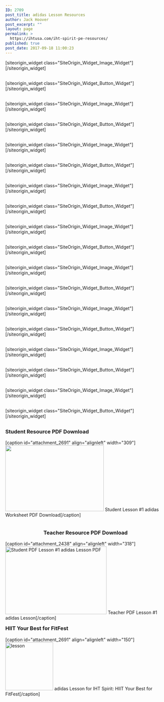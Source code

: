 ```yaml
---
ID: 2709
post_title: adidas Lesson Resources
author: Jack Hoover
post_excerpt: ""
layout: page
permalink: >
  https://ihtusa.com/iht-spirit-pe-resources/
published: true
post_date: 2017-09-18 11:00:23
---
```

<div id="pl-2709"  class="panel-layout" ><div id="pg-2709-0"  class="panel-grid panel-no-style"  data-style="{&quot;background_display&quot;:&quot;tile&quot;,&quot;cell_alignment&quot;:&quot;flex-start&quot;}" ><div id="pgc-2709-0-0"  class="panel-grid-cell"  data-weight="1" ><div id="panel-2709-0-0-0" class="so-panel widget widget_sow-image panel-first-child" data-index="0" data-style="{&quot;background_display&quot;:&quot;tile&quot;,&quot;featured_widgets&quot;:&quot;&quot;,&quot;bigger_title&quot;:&quot;&quot;}" >[siteorigin_widget class="SiteOrigin_Widget_Image_Widget"]<input type="hidden" value="{&quot;instance&quot;:{&quot;image&quot;:5838,&quot;image_fallback&quot;:&quot;&quot;,&quot;size&quot;:&quot;large&quot;,&quot;align&quot;:&quot;center&quot;,&quot;title&quot;:&quot;&quot;,&quot;title_position&quot;:&quot;hidden&quot;,&quot;alt&quot;:&quot;&quot;,&quot;url&quot;:&quot;https:\/\/drive.google.com\/file\/d\/0B8e5BMmP2zcDZWo3TmRQbk9ObmM\/view&quot;,&quot;new_window&quot;:true,&quot;bound&quot;:true,&quot;_sow_form_id&quot;:&quot;599ddd6717c1c&quot;,&quot;_sow_form_timestamp&quot;:&quot;1503518618034&quot;,&quot;full_width&quot;:false},&quot;args&quot;:{&quot;before_widget&quot;:&quot;&lt;div id=\&quot;panel-2709-0-0-0\&quot; class=\&quot;so-panel widget widget_sow-image panel-first-child\&quot; data-index=\&quot;0\&quot; data-style=\&quot;{&amp;quot;background_display&amp;quot;:&amp;quot;tile&amp;quot;,&amp;quot;featured_widgets&amp;quot;:&amp;quot;&amp;quot;,&amp;quot;bigger_title&amp;quot;:&amp;quot;&amp;quot;}\&quot; &gt;&quot;,&quot;after_widget&quot;:&quot;&lt;\/div&gt;&quot;,&quot;before_title&quot;:&quot;&lt;h3 class=\&quot;widget-title\&quot;&gt;&lt;span class=\&quot;widget-title__inline\&quot;&gt;&quot;,&quot;after_title&quot;:&quot;&lt;\/span&gt;&lt;\/h3&gt;&quot;,&quot;widget_id&quot;:&quot;widget-0-0-0&quot;}}" />[/siteorigin_widget]</div><div id="panel-2709-0-0-1" class="so-panel widget widget_sow-button" data-index="1" data-style="{&quot;background_display&quot;:&quot;tile&quot;,&quot;featured_widgets&quot;:&quot;&quot;,&quot;bigger_title&quot;:&quot;&quot;}" >[siteorigin_widget class="SiteOrigin_Widget_Button_Widget"]<input type="hidden" value="{&quot;instance&quot;:{&quot;text&quot;:&quot;Click To Download IHT&#039;s Free EBook&quot;,&quot;url&quot;:&quot;https:\/\/drive.google.com\/file\/d\/0B8e5BMmP2zcDZWo3TmRQbk9ObmM\/view&quot;,&quot;new_window&quot;:true,&quot;button_icon&quot;:{&quot;icon_selected&quot;:&quot;fontawesome-cloud-download&quot;,&quot;icon_color&quot;:false,&quot;icon&quot;:0,&quot;so_field_container_state&quot;:&quot;open&quot;},&quot;design&quot;:{&quot;width&quot;:false,&quot;width_unit&quot;:&quot;px&quot;,&quot;align&quot;:&quot;center&quot;,&quot;theme&quot;:&quot;atom&quot;,&quot;button_color&quot;:&quot;#dd9933&quot;,&quot;text_color&quot;:false,&quot;hover&quot;:true,&quot;font&quot;:&quot;default&quot;,&quot;font_size&quot;:&quot;1&quot;,&quot;rounding&quot;:&quot;0.25&quot;,&quot;padding&quot;:&quot;1&quot;,&quot;so_field_container_state&quot;:&quot;open&quot;},&quot;attributes&quot;:{&quot;id&quot;:&quot;&quot;,&quot;classes&quot;:&quot;&quot;,&quot;title&quot;:&quot;&quot;,&quot;onclick&quot;:&quot;&quot;,&quot;rel&quot;:&quot;&quot;,&quot;so_field_container_state&quot;:&quot;closed&quot;},&quot;_sow_form_id&quot;:&quot;599ddd8c3f7b7&quot;,&quot;_sow_form_timestamp&quot;:&quot;1503518546747&quot;},&quot;args&quot;:{&quot;before_widget&quot;:&quot;&lt;div id=\&quot;panel-2709-0-0-1\&quot; class=\&quot;so-panel widget widget_sow-button\&quot; data-index=\&quot;1\&quot; data-style=\&quot;{&amp;quot;background_display&amp;quot;:&amp;quot;tile&amp;quot;,&amp;quot;featured_widgets&amp;quot;:&amp;quot;&amp;quot;,&amp;quot;bigger_title&amp;quot;:&amp;quot;&amp;quot;}\&quot; &gt;&quot;,&quot;after_widget&quot;:&quot;&lt;\/div&gt;&quot;,&quot;before_title&quot;:&quot;&lt;h3 class=\&quot;widget-title\&quot;&gt;&lt;span class=\&quot;widget-title__inline\&quot;&gt;&quot;,&quot;after_title&quot;:&quot;&lt;\/span&gt;&lt;\/h3&gt;&quot;,&quot;widget_id&quot;:&quot;widget-0-0-1&quot;}}" />[/siteorigin_widget]</div><div id="panel-2709-0-0-2" class="so-panel widget widget_sow-image" data-index="2" data-style="{&quot;background_image_attachment&quot;:false,&quot;background_display&quot;:&quot;tile&quot;,&quot;featured_widgets&quot;:&quot;&quot;,&quot;bigger_title&quot;:&quot;&quot;}" >[siteorigin_widget class="SiteOrigin_Widget_Image_Widget"]<input type="hidden" value="{&quot;instance&quot;:{&quot;image&quot;:14993,&quot;image_fallback&quot;:&quot;&quot;,&quot;size&quot;:&quot;medium&quot;,&quot;align&quot;:&quot;left&quot;,&quot;title_align&quot;:&quot;default&quot;,&quot;title&quot;:&quot;adidas Lesson for IHT Spirit: Fitness Frenzy&quot;,&quot;title_position&quot;:&quot;hidden&quot;,&quot;alt&quot;:&quot;&quot;,&quot;url&quot;:&quot;https:\/\/drive.google.com\/file\/d\/1UkgpLx8yASGFsRaCaGBaewq4IwD7bK1D\/view?usp=sharing&quot;,&quot;bound&quot;:true,&quot;_sow_form_id&quot;:&quot;5a32a55e20a28&quot;,&quot;_sow_form_timestamp&quot;:&quot;1525462779955&quot;,&quot;new_window&quot;:false,&quot;full_width&quot;:false},&quot;args&quot;:{&quot;before_widget&quot;:&quot;&lt;div id=\&quot;panel-2709-0-0-2\&quot; class=\&quot;so-panel widget widget_sow-image\&quot; data-index=\&quot;2\&quot; data-style=\&quot;{&amp;quot;background_image_attachment&amp;quot;:false,&amp;quot;background_display&amp;quot;:&amp;quot;tile&amp;quot;,&amp;quot;featured_widgets&amp;quot;:&amp;quot;&amp;quot;,&amp;quot;bigger_title&amp;quot;:&amp;quot;&amp;quot;}\&quot; &gt;&quot;,&quot;after_widget&quot;:&quot;&lt;\/div&gt;&quot;,&quot;before_title&quot;:&quot;&lt;h3 class=\&quot;widget-title\&quot;&gt;&lt;span class=\&quot;widget-title__inline\&quot;&gt;&quot;,&quot;after_title&quot;:&quot;&lt;\/span&gt;&lt;\/h3&gt;&quot;,&quot;widget_id&quot;:&quot;widget-0-0-2&quot;}}" />[/siteorigin_widget]</div><div id="panel-2709-0-0-3" class="so-panel widget widget_sow-button" data-index="3" data-style="{&quot;background_image_attachment&quot;:false,&quot;background_display&quot;:&quot;tile&quot;,&quot;featured_widgets&quot;:&quot;&quot;,&quot;bigger_title&quot;:&quot;&quot;}" >[siteorigin_widget class="SiteOrigin_Widget_Button_Widget"]<input type="hidden" value="{&quot;instance&quot;:{&quot;text&quot;:&quot;Click to download the adidas Lesson for IHT Spirit: Fitness Frenzy&quot;,&quot;url&quot;:&quot;https:\/\/drive.google.com\/file\/d\/1UkgpLx8yASGFsRaCaGBaewq4IwD7bK1D\/view?usp=sharing&quot;,&quot;new_window&quot;:true,&quot;button_icon&quot;:{&quot;icon_selected&quot;:&quot;fontawesome-cloud-download&quot;,&quot;icon_color&quot;:false,&quot;icon&quot;:0,&quot;icon_placement&quot;:&quot;left&quot;,&quot;so_field_container_state&quot;:&quot;open&quot;},&quot;design&quot;:{&quot;width&quot;:&quot;200px&quot;,&quot;width_unit&quot;:&quot;px&quot;,&quot;align&quot;:&quot;left&quot;,&quot;theme&quot;:&quot;atom&quot;,&quot;button_color&quot;:&quot;#dd9933&quot;,&quot;text_color&quot;:false,&quot;hover&quot;:true,&quot;font&quot;:&quot;default&quot;,&quot;font_size&quot;:&quot;1&quot;,&quot;rounding&quot;:&quot;0.25&quot;,&quot;padding&quot;:&quot;1&quot;,&quot;so_field_container_state&quot;:&quot;open&quot;},&quot;attributes&quot;:{&quot;id&quot;:&quot;&quot;,&quot;classes&quot;:&quot;&quot;,&quot;title&quot;:&quot;&quot;,&quot;onclick&quot;:&quot;&quot;,&quot;rel&quot;:&quot;&quot;,&quot;so_field_container_state&quot;:&quot;closed&quot;},&quot;_sow_form_id&quot;:&quot;18190056745ac4e583c4a89975381024&quot;,&quot;_sow_form_timestamp&quot;:&quot;1525462799196&quot;},&quot;args&quot;:{&quot;before_widget&quot;:&quot;&lt;div id=\&quot;panel-2709-0-0-3\&quot; class=\&quot;so-panel widget widget_sow-button\&quot; data-index=\&quot;3\&quot; data-style=\&quot;{&amp;quot;background_image_attachment&amp;quot;:false,&amp;quot;background_display&amp;quot;:&amp;quot;tile&amp;quot;,&amp;quot;featured_widgets&amp;quot;:&amp;quot;&amp;quot;,&amp;quot;bigger_title&amp;quot;:&amp;quot;&amp;quot;}\&quot; &gt;&quot;,&quot;after_widget&quot;:&quot;&lt;\/div&gt;&quot;,&quot;before_title&quot;:&quot;&lt;h3 class=\&quot;widget-title\&quot;&gt;&lt;span class=\&quot;widget-title__inline\&quot;&gt;&quot;,&quot;after_title&quot;:&quot;&lt;\/span&gt;&lt;\/h3&gt;&quot;,&quot;widget_id&quot;:&quot;widget-0-0-3&quot;}}" />[/siteorigin_widget]</div><div id="panel-2709-0-0-4" class="so-panel widget widget_sow-image" data-index="4" data-style="{&quot;background_image_attachment&quot;:false,&quot;background_display&quot;:&quot;tile&quot;,&quot;featured_widgets&quot;:&quot;&quot;,&quot;bigger_title&quot;:&quot;&quot;}" >[siteorigin_widget class="SiteOrigin_Widget_Image_Widget"]<input type="hidden" value="{&quot;instance&quot;:{&quot;image&quot;:8327,&quot;image_fallback&quot;:&quot;&quot;,&quot;size&quot;:&quot;medium&quot;,&quot;align&quot;:&quot;left&quot;,&quot;title_align&quot;:&quot;default&quot;,&quot;title&quot;:&quot;adidas Lesson for IHT Spirit: Fitness Friday HIIT&quot;,&quot;title_position&quot;:&quot;hidden&quot;,&quot;alt&quot;:&quot;&quot;,&quot;url&quot;:&quot;&quot;,&quot;bound&quot;:true,&quot;_sow_form_id&quot;:&quot;14613940215aeb20ef1e20c827767120&quot;,&quot;_sow_form_timestamp&quot;:&quot;1525463242340&quot;,&quot;new_window&quot;:false,&quot;full_width&quot;:false},&quot;args&quot;:{&quot;before_widget&quot;:&quot;&lt;div id=\&quot;panel-2709-0-0-4\&quot; class=\&quot;so-panel widget widget_sow-image\&quot; data-index=\&quot;4\&quot; data-style=\&quot;{&amp;quot;background_image_attachment&amp;quot;:false,&amp;quot;background_display&amp;quot;:&amp;quot;tile&amp;quot;,&amp;quot;featured_widgets&amp;quot;:&amp;quot;&amp;quot;,&amp;quot;bigger_title&amp;quot;:&amp;quot;&amp;quot;}\&quot; &gt;&quot;,&quot;after_widget&quot;:&quot;&lt;\/div&gt;&quot;,&quot;before_title&quot;:&quot;&lt;h3 class=\&quot;widget-title\&quot;&gt;&lt;span class=\&quot;widget-title__inline\&quot;&gt;&quot;,&quot;after_title&quot;:&quot;&lt;\/span&gt;&lt;\/h3&gt;&quot;,&quot;widget_id&quot;:&quot;widget-0-0-4&quot;}}" />[/siteorigin_widget]</div><div id="panel-2709-0-0-5" class="so-panel widget widget_sow-button" data-index="5" data-style="{&quot;background_image_attachment&quot;:false,&quot;background_display&quot;:&quot;tile&quot;,&quot;featured_widgets&quot;:&quot;&quot;,&quot;bigger_title&quot;:&quot;&quot;}" >[siteorigin_widget class="SiteOrigin_Widget_Button_Widget"]<input type="hidden" value="{&quot;instance&quot;:{&quot;text&quot;:&quot;Click to download the adidas Lesson for IHT Spirit: Fitness Friday HIIT&quot;,&quot;url&quot;:&quot;https:\/\/drive.google.com\/file\/d\/1wxYhrS49YgM5zGdLiplOflmKPGS1b5Jo\/view?usp=sharing&quot;,&quot;new_window&quot;:true,&quot;button_icon&quot;:{&quot;icon_selected&quot;:&quot;fontawesome-cloud-download&quot;,&quot;icon_color&quot;:false,&quot;icon&quot;:0,&quot;icon_placement&quot;:&quot;left&quot;,&quot;so_field_container_state&quot;:&quot;open&quot;},&quot;design&quot;:{&quot;width&quot;:&quot;200px&quot;,&quot;width_unit&quot;:&quot;px&quot;,&quot;align&quot;:&quot;left&quot;,&quot;theme&quot;:&quot;atom&quot;,&quot;button_color&quot;:&quot;#dd9933&quot;,&quot;text_color&quot;:false,&quot;hover&quot;:true,&quot;font&quot;:&quot;default&quot;,&quot;font_size&quot;:&quot;1&quot;,&quot;rounding&quot;:&quot;0.25&quot;,&quot;padding&quot;:&quot;1&quot;,&quot;so_field_container_state&quot;:&quot;open&quot;},&quot;attributes&quot;:{&quot;id&quot;:&quot;&quot;,&quot;classes&quot;:&quot;&quot;,&quot;title&quot;:&quot;&quot;,&quot;onclick&quot;:&quot;&quot;,&quot;rel&quot;:&quot;&quot;,&quot;so_field_container_state&quot;:&quot;closed&quot;},&quot;_sow_form_id&quot;:&quot;21163757395aeb20f5e4d84622837340&quot;,&quot;_sow_form_timestamp&quot;:&quot;1525463293494&quot;},&quot;args&quot;:{&quot;before_widget&quot;:&quot;&lt;div id=\&quot;panel-2709-0-0-5\&quot; class=\&quot;so-panel widget widget_sow-button\&quot; data-index=\&quot;5\&quot; data-style=\&quot;{&amp;quot;background_image_attachment&amp;quot;:false,&amp;quot;background_display&amp;quot;:&amp;quot;tile&amp;quot;,&amp;quot;featured_widgets&amp;quot;:&amp;quot;&amp;quot;,&amp;quot;bigger_title&amp;quot;:&amp;quot;&amp;quot;}\&quot; &gt;&quot;,&quot;after_widget&quot;:&quot;&lt;\/div&gt;&quot;,&quot;before_title&quot;:&quot;&lt;h3 class=\&quot;widget-title\&quot;&gt;&lt;span class=\&quot;widget-title__inline\&quot;&gt;&quot;,&quot;after_title&quot;:&quot;&lt;\/span&gt;&lt;\/h3&gt;&quot;,&quot;widget_id&quot;:&quot;widget-0-0-5&quot;}}" />[/siteorigin_widget]</div><div id="panel-2709-0-0-6" class="so-panel widget widget_sow-image" data-index="6" data-style="{&quot;background_image_attachment&quot;:false,&quot;background_display&quot;:&quot;tile&quot;,&quot;featured_widgets&quot;:&quot;&quot;,&quot;bigger_title&quot;:&quot;&quot;}" >[siteorigin_widget class="SiteOrigin_Widget_Image_Widget"]<input type="hidden" value="{&quot;instance&quot;:{&quot;image&quot;:8209,&quot;image_fallback&quot;:&quot;&quot;,&quot;size&quot;:&quot;medium&quot;,&quot;align&quot;:&quot;left&quot;,&quot;title_align&quot;:&quot;default&quot;,&quot;title&quot;:&quot;adidas Lesson for IHT Spirit: Fun Frisbee Fitness&quot;,&quot;title_position&quot;:&quot;hidden&quot;,&quot;alt&quot;:&quot;&quot;,&quot;url&quot;:&quot;&quot;,&quot;bound&quot;:true,&quot;_sow_form_id&quot;:&quot;14344637155ac4e57dd4477596554289&quot;,&quot;_sow_form_timestamp&quot;:&quot;1525463328061&quot;,&quot;new_window&quot;:false,&quot;full_width&quot;:false},&quot;args&quot;:{&quot;before_widget&quot;:&quot;&lt;div id=\&quot;panel-2709-0-0-6\&quot; class=\&quot;so-panel widget widget_sow-image\&quot; data-index=\&quot;6\&quot; data-style=\&quot;{&amp;quot;background_image_attachment&amp;quot;:false,&amp;quot;background_display&amp;quot;:&amp;quot;tile&amp;quot;,&amp;quot;featured_widgets&amp;quot;:&amp;quot;&amp;quot;,&amp;quot;bigger_title&amp;quot;:&amp;quot;&amp;quot;}\&quot; &gt;&quot;,&quot;after_widget&quot;:&quot;&lt;\/div&gt;&quot;,&quot;before_title&quot;:&quot;&lt;h3 class=\&quot;widget-title\&quot;&gt;&lt;span class=\&quot;widget-title__inline\&quot;&gt;&quot;,&quot;after_title&quot;:&quot;&lt;\/span&gt;&lt;\/h3&gt;&quot;,&quot;widget_id&quot;:&quot;widget-0-0-6&quot;}}" />[/siteorigin_widget]</div><div id="panel-2709-0-0-7" class="so-panel widget widget_sow-button" data-index="7" data-style="{&quot;background_image_attachment&quot;:false,&quot;background_display&quot;:&quot;tile&quot;,&quot;featured_widgets&quot;:&quot;&quot;,&quot;bigger_title&quot;:&quot;&quot;}" >[siteorigin_widget class="SiteOrigin_Widget_Button_Widget"]<input type="hidden" value="{&quot;instance&quot;:{&quot;text&quot;:&quot;Click to download the adidas Lesson for IHT Spirit: Fun Frisbee Fitness&quot;,&quot;url&quot;:&quot;https:\/\/drive.google.com\/file\/d\/1LUavqF-Xi2QNJM1DDjTAH4ElUYJud3jP\/view?usp=sharing&quot;,&quot;new_window&quot;:true,&quot;button_icon&quot;:{&quot;icon_selected&quot;:&quot;fontawesome-cloud-download&quot;,&quot;icon_color&quot;:false,&quot;icon&quot;:0,&quot;icon_placement&quot;:&quot;left&quot;,&quot;so_field_container_state&quot;:&quot;open&quot;},&quot;design&quot;:{&quot;width&quot;:&quot;200px&quot;,&quot;width_unit&quot;:&quot;px&quot;,&quot;align&quot;:&quot;left&quot;,&quot;theme&quot;:&quot;atom&quot;,&quot;button_color&quot;:&quot;#dd9933&quot;,&quot;text_color&quot;:false,&quot;hover&quot;:true,&quot;font&quot;:&quot;default&quot;,&quot;font_size&quot;:&quot;1&quot;,&quot;rounding&quot;:&quot;0.25&quot;,&quot;padding&quot;:&quot;1&quot;,&quot;so_field_container_state&quot;:&quot;open&quot;},&quot;attributes&quot;:{&quot;id&quot;:&quot;&quot;,&quot;classes&quot;:&quot;&quot;,&quot;title&quot;:&quot;&quot;,&quot;onclick&quot;:&quot;&quot;,&quot;rel&quot;:&quot;&quot;,&quot;so_field_container_state&quot;:&quot;closed&quot;},&quot;_sow_form_id&quot;:&quot;5a83ca6a46b54&quot;,&quot;_sow_form_timestamp&quot;:&quot;1525463342753&quot;},&quot;args&quot;:{&quot;before_widget&quot;:&quot;&lt;div id=\&quot;panel-2709-0-0-7\&quot; class=\&quot;so-panel widget widget_sow-button\&quot; data-index=\&quot;7\&quot; data-style=\&quot;{&amp;quot;background_image_attachment&amp;quot;:false,&amp;quot;background_display&amp;quot;:&amp;quot;tile&amp;quot;,&amp;quot;featured_widgets&amp;quot;:&amp;quot;&amp;quot;,&amp;quot;bigger_title&amp;quot;:&amp;quot;&amp;quot;}\&quot; &gt;&quot;,&quot;after_widget&quot;:&quot;&lt;\/div&gt;&quot;,&quot;before_title&quot;:&quot;&lt;h3 class=\&quot;widget-title\&quot;&gt;&lt;span class=\&quot;widget-title__inline\&quot;&gt;&quot;,&quot;after_title&quot;:&quot;&lt;\/span&gt;&lt;\/h3&gt;&quot;,&quot;widget_id&quot;:&quot;widget-0-0-7&quot;}}" />[/siteorigin_widget]</div><div id="panel-2709-0-0-8" class="so-panel widget widget_sow-image" data-index="8" data-style="{&quot;background_image_attachment&quot;:false,&quot;background_display&quot;:&quot;tile&quot;,&quot;featured_widgets&quot;:&quot;&quot;,&quot;bigger_title&quot;:&quot;&quot;}" >[siteorigin_widget class="SiteOrigin_Widget_Image_Widget"]<input type="hidden" value="{&quot;instance&quot;:{&quot;image&quot;:8088,&quot;image_fallback&quot;:&quot;&quot;,&quot;size&quot;:&quot;medium&quot;,&quot;align&quot;:&quot;left&quot;,&quot;title_align&quot;:&quot;default&quot;,&quot;title&quot;:&quot;adidas Lesson for IHT Spirit: Running Unit&quot;,&quot;title_position&quot;:&quot;hidden&quot;,&quot;alt&quot;:&quot;&quot;,&quot;url&quot;:&quot;&quot;,&quot;bound&quot;:true,&quot;_sow_form_id&quot;:&quot;5aa05864a8e09&quot;,&quot;_sow_form_timestamp&quot;:&quot;1525463372527&quot;,&quot;new_window&quot;:false,&quot;full_width&quot;:false},&quot;args&quot;:{&quot;before_widget&quot;:&quot;&lt;div id=\&quot;panel-2709-0-0-8\&quot; class=\&quot;so-panel widget widget_sow-image\&quot; data-index=\&quot;8\&quot; data-style=\&quot;{&amp;quot;background_image_attachment&amp;quot;:false,&amp;quot;background_display&amp;quot;:&amp;quot;tile&amp;quot;,&amp;quot;featured_widgets&amp;quot;:&amp;quot;&amp;quot;,&amp;quot;bigger_title&amp;quot;:&amp;quot;&amp;quot;}\&quot; &gt;&quot;,&quot;after_widget&quot;:&quot;&lt;\/div&gt;&quot;,&quot;before_title&quot;:&quot;&lt;h3 class=\&quot;widget-title\&quot;&gt;&lt;span class=\&quot;widget-title__inline\&quot;&gt;&quot;,&quot;after_title&quot;:&quot;&lt;\/span&gt;&lt;\/h3&gt;&quot;,&quot;widget_id&quot;:&quot;widget-0-0-8&quot;}}" />[/siteorigin_widget]</div><div id="panel-2709-0-0-9" class="so-panel widget widget_sow-button" data-index="9" data-style="{&quot;background_image_attachment&quot;:false,&quot;background_display&quot;:&quot;tile&quot;,&quot;featured_widgets&quot;:&quot;&quot;,&quot;bigger_title&quot;:&quot;&quot;}" >[siteorigin_widget class="SiteOrigin_Widget_Button_Widget"]<input type="hidden" value="{&quot;instance&quot;:{&quot;text&quot;:&quot;Click to download the adidas Lesson for IHT Spirit: Running Unit&quot;,&quot;url&quot;:&quot;https:\/\/drive.google.com\/file\/d\/1HoPuodKMPoIgesDrZqZdp1QkMgucIAc\/view?usp=sharing&quot;,&quot;new_window&quot;:true,&quot;button_icon&quot;:{&quot;icon_selected&quot;:&quot;fontawesome-cloud-download&quot;,&quot;icon_color&quot;:false,&quot;icon&quot;:0,&quot;icon_placement&quot;:&quot;left&quot;,&quot;so_field_container_state&quot;:&quot;open&quot;},&quot;design&quot;:{&quot;width&quot;:&quot;200px&quot;,&quot;width_unit&quot;:&quot;px&quot;,&quot;align&quot;:&quot;left&quot;,&quot;theme&quot;:&quot;atom&quot;,&quot;button_color&quot;:&quot;#dd9933&quot;,&quot;text_color&quot;:false,&quot;hover&quot;:true,&quot;font&quot;:&quot;default&quot;,&quot;font_size&quot;:&quot;1&quot;,&quot;rounding&quot;:&quot;0.25&quot;,&quot;padding&quot;:&quot;1&quot;,&quot;so_field_container_state&quot;:&quot;open&quot;},&quot;attributes&quot;:{&quot;id&quot;:&quot;&quot;,&quot;classes&quot;:&quot;&quot;,&quot;title&quot;:&quot;&quot;,&quot;onclick&quot;:&quot;&quot;,&quot;rel&quot;:&quot;&quot;,&quot;so_field_container_state&quot;:&quot;closed&quot;},&quot;_sow_form_id&quot;:&quot;5aa0586d24720&quot;,&quot;_sow_form_timestamp&quot;:&quot;1525463419509&quot;},&quot;args&quot;:{&quot;before_widget&quot;:&quot;&lt;div id=\&quot;panel-2709-0-0-9\&quot; class=\&quot;so-panel widget widget_sow-button\&quot; data-index=\&quot;9\&quot; data-style=\&quot;{&amp;quot;background_image_attachment&amp;quot;:false,&amp;quot;background_display&amp;quot;:&amp;quot;tile&amp;quot;,&amp;quot;featured_widgets&amp;quot;:&amp;quot;&amp;quot;,&amp;quot;bigger_title&amp;quot;:&amp;quot;&amp;quot;}\&quot; &gt;&quot;,&quot;after_widget&quot;:&quot;&lt;\/div&gt;&quot;,&quot;before_title&quot;:&quot;&lt;h3 class=\&quot;widget-title\&quot;&gt;&lt;span class=\&quot;widget-title__inline\&quot;&gt;&quot;,&quot;after_title&quot;:&quot;&lt;\/span&gt;&lt;\/h3&gt;&quot;,&quot;widget_id&quot;:&quot;widget-0-0-9&quot;}}" />[/siteorigin_widget]</div><div id="panel-2709-0-0-10" class="so-panel widget widget_sow-image" data-index="10" data-style="{&quot;background_image_attachment&quot;:false,&quot;background_display&quot;:&quot;tile&quot;,&quot;featured_widgets&quot;:&quot;&quot;,&quot;bigger_title&quot;:&quot;&quot;}" >[siteorigin_widget class="SiteOrigin_Widget_Image_Widget"]<input type="hidden" value="{&quot;instance&quot;:{&quot;image&quot;:7884,&quot;image_fallback&quot;:&quot;&quot;,&quot;size&quot;:&quot;medium&quot;,&quot;align&quot;:&quot;left&quot;,&quot;title_align&quot;:&quot;default&quot;,&quot;title&quot;:&quot;adidas Lesson for IHT Spirit: Fit for Life Tabata&quot;,&quot;title_position&quot;:&quot;hidden&quot;,&quot;alt&quot;:&quot;&quot;,&quot;url&quot;:&quot;&quot;,&quot;bound&quot;:true,&quot;_sow_form_id&quot;:&quot;5a83ca63a1b51&quot;,&quot;_sow_form_timestamp&quot;:&quot;1525463446211&quot;,&quot;new_window&quot;:false,&quot;full_width&quot;:false},&quot;args&quot;:{&quot;before_widget&quot;:&quot;&lt;div id=\&quot;panel-2709-0-0-10\&quot; class=\&quot;so-panel widget widget_sow-image\&quot; data-index=\&quot;10\&quot; data-style=\&quot;{&amp;quot;background_image_attachment&amp;quot;:false,&amp;quot;background_display&amp;quot;:&amp;quot;tile&amp;quot;,&amp;quot;featured_widgets&amp;quot;:&amp;quot;&amp;quot;,&amp;quot;bigger_title&amp;quot;:&amp;quot;&amp;quot;}\&quot; &gt;&quot;,&quot;after_widget&quot;:&quot;&lt;\/div&gt;&quot;,&quot;before_title&quot;:&quot;&lt;h3 class=\&quot;widget-title\&quot;&gt;&lt;span class=\&quot;widget-title__inline\&quot;&gt;&quot;,&quot;after_title&quot;:&quot;&lt;\/span&gt;&lt;\/h3&gt;&quot;,&quot;widget_id&quot;:&quot;widget-0-0-10&quot;}}" />[/siteorigin_widget]</div><div id="panel-2709-0-0-11" class="so-panel widget widget_sow-button" data-index="11" data-style="{&quot;background_image_attachment&quot;:false,&quot;background_display&quot;:&quot;tile&quot;,&quot;featured_widgets&quot;:&quot;&quot;,&quot;bigger_title&quot;:&quot;&quot;}" >[siteorigin_widget class="SiteOrigin_Widget_Button_Widget"]<input type="hidden" value="{&quot;instance&quot;:{&quot;text&quot;:&quot;Click to download the adidas Lesson for IHT Spirit: Fit For Life Tabata&quot;,&quot;url&quot;:&quot;https:\/\/drive.google.com\/file\/d\/1ciC_i1RqbZROR0-uJTm9SX_3qxg6GrUY\/view?usp=sharing&quot;,&quot;new_window&quot;:true,&quot;button_icon&quot;:{&quot;icon_selected&quot;:&quot;fontawesome-cloud-download&quot;,&quot;icon_color&quot;:false,&quot;icon&quot;:0,&quot;icon_placement&quot;:&quot;left&quot;,&quot;so_field_container_state&quot;:&quot;open&quot;},&quot;design&quot;:{&quot;width&quot;:&quot;200px&quot;,&quot;width_unit&quot;:&quot;px&quot;,&quot;align&quot;:&quot;left&quot;,&quot;theme&quot;:&quot;atom&quot;,&quot;button_color&quot;:&quot;#dd9933&quot;,&quot;text_color&quot;:false,&quot;hover&quot;:true,&quot;font&quot;:&quot;default&quot;,&quot;font_size&quot;:&quot;1&quot;,&quot;rounding&quot;:&quot;0.25&quot;,&quot;padding&quot;:&quot;1&quot;,&quot;so_field_container_state&quot;:&quot;open&quot;},&quot;attributes&quot;:{&quot;id&quot;:&quot;&quot;,&quot;classes&quot;:&quot;&quot;,&quot;title&quot;:&quot;&quot;,&quot;onclick&quot;:&quot;&quot;,&quot;rel&quot;:&quot;&quot;,&quot;so_field_container_state&quot;:&quot;closed&quot;},&quot;_sow_form_id&quot;:&quot;5a554b90042e6&quot;,&quot;_sow_form_timestamp&quot;:&quot;1525463466858&quot;},&quot;args&quot;:{&quot;before_widget&quot;:&quot;&lt;div id=\&quot;panel-2709-0-0-11\&quot; class=\&quot;so-panel widget widget_sow-button\&quot; data-index=\&quot;11\&quot; data-style=\&quot;{&amp;quot;background_image_attachment&amp;quot;:false,&amp;quot;background_display&amp;quot;:&amp;quot;tile&amp;quot;,&amp;quot;featured_widgets&amp;quot;:&amp;quot;&amp;quot;,&amp;quot;bigger_title&amp;quot;:&amp;quot;&amp;quot;}\&quot; &gt;&quot;,&quot;after_widget&quot;:&quot;&lt;\/div&gt;&quot;,&quot;before_title&quot;:&quot;&lt;h3 class=\&quot;widget-title\&quot;&gt;&lt;span class=\&quot;widget-title__inline\&quot;&gt;&quot;,&quot;after_title&quot;:&quot;&lt;\/span&gt;&lt;\/h3&gt;&quot;,&quot;widget_id&quot;:&quot;widget-0-0-11&quot;}}" />[/siteorigin_widget]</div><div id="panel-2709-0-0-12" class="so-panel widget widget_sow-image" data-index="12" data-style="{&quot;background_image_attachment&quot;:false,&quot;background_display&quot;:&quot;tile&quot;,&quot;featured_widgets&quot;:&quot;&quot;,&quot;bigger_title&quot;:&quot;&quot;}" >[siteorigin_widget class="SiteOrigin_Widget_Image_Widget"]<input type="hidden" value="{&quot;instance&quot;:{&quot;image&quot;:6241,&quot;image_fallback&quot;:&quot;&quot;,&quot;size&quot;:&quot;medium&quot;,&quot;align&quot;:&quot;left&quot;,&quot;title_align&quot;:&quot;default&quot;,&quot;title&quot;:&quot;adidas Lesson for IHT Spirit: Fun, F.I.T.T.ness and Forever Strong&quot;,&quot;title_position&quot;:&quot;hidden&quot;,&quot;alt&quot;:&quot;&quot;,&quot;url&quot;:&quot;&quot;,&quot;bound&quot;:true,&quot;_sow_form_id&quot;:&quot;5a554b8ae8738&quot;,&quot;_sow_form_timestamp&quot;:&quot;1525463541297&quot;,&quot;new_window&quot;:false,&quot;full_width&quot;:false},&quot;args&quot;:{&quot;before_widget&quot;:&quot;&lt;div id=\&quot;panel-2709-0-0-12\&quot; class=\&quot;so-panel widget widget_sow-image\&quot; data-index=\&quot;12\&quot; data-style=\&quot;{&amp;quot;background_image_attachment&amp;quot;:false,&amp;quot;background_display&amp;quot;:&amp;quot;tile&amp;quot;,&amp;quot;featured_widgets&amp;quot;:&amp;quot;&amp;quot;,&amp;quot;bigger_title&amp;quot;:&amp;quot;&amp;quot;}\&quot; &gt;&quot;,&quot;after_widget&quot;:&quot;&lt;\/div&gt;&quot;,&quot;before_title&quot;:&quot;&lt;h3 class=\&quot;widget-title\&quot;&gt;&lt;span class=\&quot;widget-title__inline\&quot;&gt;&quot;,&quot;after_title&quot;:&quot;&lt;\/span&gt;&lt;\/h3&gt;&quot;,&quot;widget_id&quot;:&quot;widget-0-0-12&quot;}}" />[/siteorigin_widget]</div><div id="panel-2709-0-0-13" class="so-panel widget widget_sow-button" data-index="13" data-style="{&quot;background_image_attachment&quot;:false,&quot;background_display&quot;:&quot;tile&quot;,&quot;featured_widgets&quot;:&quot;&quot;,&quot;bigger_title&quot;:&quot;&quot;}" >[siteorigin_widget class="SiteOrigin_Widget_Button_Widget"]<input type="hidden" value="{&quot;instance&quot;:{&quot;text&quot;:&quot;Click to download the adidas Lesson for IHT Spirit: Fun, F.I.T.T.ness and Forever Strong&quot;,&quot;url&quot;:&quot;https:\/\/drive.google.com\/file\/d\/1p273sNln0HtlD72heIhWRIIuWITfE-Ye\/view?usp=sharing&quot;,&quot;new_window&quot;:true,&quot;button_icon&quot;:{&quot;icon_selected&quot;:&quot;fontawesome-cloud-download&quot;,&quot;icon_color&quot;:false,&quot;icon&quot;:0,&quot;icon_placement&quot;:&quot;left&quot;,&quot;so_field_container_state&quot;:&quot;open&quot;},&quot;design&quot;:{&quot;width&quot;:&quot;200px&quot;,&quot;width_unit&quot;:&quot;px&quot;,&quot;align&quot;:&quot;left&quot;,&quot;theme&quot;:&quot;atom&quot;,&quot;button_color&quot;:&quot;#dd9933&quot;,&quot;text_color&quot;:false,&quot;hover&quot;:true,&quot;font&quot;:&quot;default&quot;,&quot;font_size&quot;:&quot;1&quot;,&quot;rounding&quot;:&quot;0.25&quot;,&quot;padding&quot;:&quot;1&quot;,&quot;so_field_container_state&quot;:&quot;open&quot;},&quot;attributes&quot;:{&quot;id&quot;:&quot;&quot;,&quot;classes&quot;:&quot;&quot;,&quot;title&quot;:&quot;&quot;,&quot;onclick&quot;:&quot;&quot;,&quot;rel&quot;:&quot;&quot;,&quot;so_field_container_state&quot;:&quot;closed&quot;},&quot;_sow_form_id&quot;:&quot;5a32a5f359418&quot;,&quot;_sow_form_timestamp&quot;:&quot;1525463560779&quot;},&quot;args&quot;:{&quot;before_widget&quot;:&quot;&lt;div id=\&quot;panel-2709-0-0-13\&quot; class=\&quot;so-panel widget widget_sow-button\&quot; data-index=\&quot;13\&quot; data-style=\&quot;{&amp;quot;background_image_attachment&amp;quot;:false,&amp;quot;background_display&amp;quot;:&amp;quot;tile&amp;quot;,&amp;quot;featured_widgets&amp;quot;:&amp;quot;&amp;quot;,&amp;quot;bigger_title&amp;quot;:&amp;quot;&amp;quot;}\&quot; &gt;&quot;,&quot;after_widget&quot;:&quot;&lt;\/div&gt;&quot;,&quot;before_title&quot;:&quot;&lt;h3 class=\&quot;widget-title\&quot;&gt;&lt;span class=\&quot;widget-title__inline\&quot;&gt;&quot;,&quot;after_title&quot;:&quot;&lt;\/span&gt;&lt;\/h3&gt;&quot;,&quot;widget_id&quot;:&quot;widget-0-0-13&quot;}}" />[/siteorigin_widget]</div><div id="panel-2709-0-0-14" class="so-panel widget widget_sow-image" data-index="14" data-style="{&quot;background_image_attachment&quot;:false,&quot;background_image_attachment_fallback&quot;:false,&quot;background_display&quot;:&quot;tile&quot;,&quot;featured_widgets&quot;:&quot;&quot;,&quot;bigger_title&quot;:&quot;&quot;}" >[siteorigin_widget class="SiteOrigin_Widget_Image_Widget"]<input type="hidden" value="{&quot;instance&quot;:{&quot;image&quot;:6110,&quot;image_fallback&quot;:&quot;&quot;,&quot;size&quot;:&quot;medium&quot;,&quot;align&quot;:&quot;left&quot;,&quot;title_align&quot;:&quot;default&quot;,&quot;title&quot;:&quot;adidas Lesson for IHT Spirit - teacher guide: Attitude, Gratitude, Fortitude&quot;,&quot;title_position&quot;:&quot;hidden&quot;,&quot;alt&quot;:&quot;&quot;,&quot;url&quot;:&quot;&quot;,&quot;bound&quot;:true,&quot;_sow_form_id&quot;:&quot;59f8c5786f2e1&quot;,&quot;_sow_form_timestamp&quot;:&quot;1525464071664&quot;,&quot;new_window&quot;:false,&quot;full_width&quot;:false},&quot;args&quot;:{&quot;before_widget&quot;:&quot;&lt;div id=\&quot;panel-2709-0-0-14\&quot; class=\&quot;so-panel widget widget_sow-image\&quot; data-index=\&quot;14\&quot; data-style=\&quot;{&amp;quot;background_image_attachment&amp;quot;:false,&amp;quot;background_image_attachment_fallback&amp;quot;:false,&amp;quot;background_display&amp;quot;:&amp;quot;tile&amp;quot;,&amp;quot;featured_widgets&amp;quot;:&amp;quot;&amp;quot;,&amp;quot;bigger_title&amp;quot;:&amp;quot;&amp;quot;}\&quot; &gt;&quot;,&quot;after_widget&quot;:&quot;&lt;\/div&gt;&quot;,&quot;before_title&quot;:&quot;&lt;h3 class=\&quot;widget-title\&quot;&gt;&lt;span class=\&quot;widget-title__inline\&quot;&gt;&quot;,&quot;after_title&quot;:&quot;&lt;\/span&gt;&lt;\/h3&gt;&quot;,&quot;widget_id&quot;:&quot;widget-0-0-14&quot;}}" />[/siteorigin_widget]</div><div id="panel-2709-0-0-15" class="so-panel widget widget_sow-button" data-index="15" data-style="{&quot;background_image_attachment&quot;:false,&quot;background_image_attachment_fallback&quot;:false,&quot;background_display&quot;:&quot;tile&quot;,&quot;featured_widgets&quot;:&quot;&quot;,&quot;bigger_title&quot;:&quot;&quot;}" >[siteorigin_widget class="SiteOrigin_Widget_Button_Widget"]<input type="hidden" value="{&quot;instance&quot;:{&quot;text&quot;:&quot;Click To Download the adidas Lesson for IHT Spirit Teacher Guide: Attitude, Gratitude, Fortitude&quot;,&quot;url&quot;:&quot;https:\/\/drive.google.com\/file\/d\/0B5c9Nj60vYwXbXdzTUJ6UW9DcGM\/view?usp=sharing&quot;,&quot;new_window&quot;:true,&quot;button_icon&quot;:{&quot;icon_selected&quot;:&quot;fontawesome-cloud-download&quot;,&quot;icon_color&quot;:false,&quot;icon&quot;:0,&quot;icon_placement&quot;:&quot;left&quot;,&quot;so_field_container_state&quot;:&quot;open&quot;},&quot;design&quot;:{&quot;width&quot;:&quot;200px&quot;,&quot;width_unit&quot;:&quot;px&quot;,&quot;align&quot;:&quot;left&quot;,&quot;theme&quot;:&quot;atom&quot;,&quot;button_color&quot;:&quot;#dd9933&quot;,&quot;text_color&quot;:false,&quot;hover&quot;:true,&quot;font&quot;:&quot;default&quot;,&quot;font_size&quot;:&quot;1&quot;,&quot;rounding&quot;:&quot;0.25&quot;,&quot;padding&quot;:&quot;1&quot;,&quot;so_field_container_state&quot;:&quot;open&quot;},&quot;attributes&quot;:{&quot;id&quot;:&quot;&quot;,&quot;classes&quot;:&quot;&quot;,&quot;title&quot;:&quot;&quot;,&quot;onclick&quot;:&quot;&quot;,&quot;rel&quot;:&quot;&quot;,&quot;so_field_container_state&quot;:&quot;closed&quot;},&quot;_sow_form_id&quot;:&quot;59f8c9c200b12&quot;,&quot;_sow_form_timestamp&quot;:&quot;1525464101305&quot;},&quot;args&quot;:{&quot;before_widget&quot;:&quot;&lt;div id=\&quot;panel-2709-0-0-15\&quot; class=\&quot;so-panel widget widget_sow-button\&quot; data-index=\&quot;15\&quot; data-style=\&quot;{&amp;quot;background_image_attachment&amp;quot;:false,&amp;quot;background_image_attachment_fallback&amp;quot;:false,&amp;quot;background_display&amp;quot;:&amp;quot;tile&amp;quot;,&amp;quot;featured_widgets&amp;quot;:&amp;quot;&amp;quot;,&amp;quot;bigger_title&amp;quot;:&amp;quot;&amp;quot;}\&quot; &gt;&quot;,&quot;after_widget&quot;:&quot;&lt;\/div&gt;&quot;,&quot;before_title&quot;:&quot;&lt;h3 class=\&quot;widget-title\&quot;&gt;&lt;span class=\&quot;widget-title__inline\&quot;&gt;&quot;,&quot;after_title&quot;:&quot;&lt;\/span&gt;&lt;\/h3&gt;&quot;,&quot;widget_id&quot;:&quot;widget-0-0-15&quot;}}" />[/siteorigin_widget]</div><div id="panel-2709-0-0-16" class="so-panel widget widget_sow-image" data-index="16" data-style="{&quot;background_image_attachment&quot;:false,&quot;background_image_attachment_fallback&quot;:false,&quot;background_display&quot;:&quot;tile&quot;,&quot;featured_widgets&quot;:&quot;&quot;,&quot;bigger_title&quot;:&quot;&quot;}" >[siteorigin_widget class="SiteOrigin_Widget_Image_Widget"]<input type="hidden" value="{&quot;instance&quot;:{&quot;image&quot;:6111,&quot;image_fallback&quot;:&quot;&quot;,&quot;size&quot;:&quot;medium&quot;,&quot;align&quot;:&quot;left&quot;,&quot;title_align&quot;:&quot;default&quot;,&quot;title&quot;:&quot;adidas Lesson for IHT Spirit - student worksheet: Attitude, Gratitude, Fortitude&quot;,&quot;title_position&quot;:&quot;hidden&quot;,&quot;alt&quot;:&quot;&quot;,&quot;url&quot;:&quot;&quot;,&quot;bound&quot;:true,&quot;_sow_form_id&quot;:&quot;59f8c77c234ab&quot;,&quot;_sow_form_timestamp&quot;:&quot;1525464118300&quot;,&quot;new_window&quot;:false,&quot;full_width&quot;:false},&quot;args&quot;:{&quot;before_widget&quot;:&quot;&lt;div id=\&quot;panel-2709-0-0-16\&quot; class=\&quot;so-panel widget widget_sow-image\&quot; data-index=\&quot;16\&quot; data-style=\&quot;{&amp;quot;background_image_attachment&amp;quot;:false,&amp;quot;background_image_attachment_fallback&amp;quot;:false,&amp;quot;background_display&amp;quot;:&amp;quot;tile&amp;quot;,&amp;quot;featured_widgets&amp;quot;:&amp;quot;&amp;quot;,&amp;quot;bigger_title&amp;quot;:&amp;quot;&amp;quot;}\&quot; &gt;&quot;,&quot;after_widget&quot;:&quot;&lt;\/div&gt;&quot;,&quot;before_title&quot;:&quot;&lt;h3 class=\&quot;widget-title\&quot;&gt;&lt;span class=\&quot;widget-title__inline\&quot;&gt;&quot;,&quot;after_title&quot;:&quot;&lt;\/span&gt;&lt;\/h3&gt;&quot;,&quot;widget_id&quot;:&quot;widget-0-0-16&quot;}}" />[/siteorigin_widget]</div><div id="panel-2709-0-0-17" class="so-panel widget widget_sow-button panel-last-child" data-index="17" data-style="{&quot;background_image_attachment&quot;:false,&quot;background_image_attachment_fallback&quot;:false,&quot;background_display&quot;:&quot;tile&quot;,&quot;featured_widgets&quot;:&quot;&quot;,&quot;bigger_title&quot;:&quot;&quot;}" >[siteorigin_widget class="SiteOrigin_Widget_Button_Widget"]<input type="hidden" value="{&quot;instance&quot;:{&quot;text&quot;:&quot;Click To Download the adidas Lesson for IHT Spirit Student Worksheet: Attitude, Gratitude, Fortitude&quot;,&quot;url&quot;:&quot;https:\/\/drive.google.com\/file\/d\/0B5c9Nj60vYwXTzVJV0RLdFVYR0k\/view?usp=sharing&quot;,&quot;new_window&quot;:true,&quot;button_icon&quot;:{&quot;icon_selected&quot;:&quot;fontawesome-cloud-download&quot;,&quot;icon_color&quot;:false,&quot;icon&quot;:0,&quot;icon_placement&quot;:&quot;left&quot;,&quot;so_field_container_state&quot;:&quot;open&quot;},&quot;design&quot;:{&quot;width&quot;:&quot;200px&quot;,&quot;width_unit&quot;:&quot;px&quot;,&quot;align&quot;:&quot;left&quot;,&quot;theme&quot;:&quot;atom&quot;,&quot;button_color&quot;:&quot;#dd9933&quot;,&quot;text_color&quot;:false,&quot;hover&quot;:true,&quot;font&quot;:&quot;default&quot;,&quot;font_size&quot;:&quot;1&quot;,&quot;rounding&quot;:&quot;0.25&quot;,&quot;padding&quot;:&quot;1&quot;,&quot;so_field_container_state&quot;:&quot;open&quot;},&quot;attributes&quot;:{&quot;id&quot;:&quot;&quot;,&quot;classes&quot;:&quot;&quot;,&quot;title&quot;:&quot;&quot;,&quot;onclick&quot;:&quot;&quot;,&quot;rel&quot;:&quot;&quot;,&quot;so_field_container_state&quot;:&quot;closed&quot;},&quot;_sow_form_id&quot;:&quot;59f8ca584a8fc&quot;,&quot;_sow_form_timestamp&quot;:&quot;1525464137373&quot;},&quot;args&quot;:{&quot;before_widget&quot;:&quot;&lt;div id=\&quot;panel-2709-0-0-17\&quot; class=\&quot;so-panel widget widget_sow-button panel-last-child\&quot; data-index=\&quot;17\&quot; data-style=\&quot;{&amp;quot;background_image_attachment&amp;quot;:false,&amp;quot;background_image_attachment_fallback&amp;quot;:false,&amp;quot;background_display&amp;quot;:&amp;quot;tile&amp;quot;,&amp;quot;featured_widgets&amp;quot;:&amp;quot;&amp;quot;,&amp;quot;bigger_title&amp;quot;:&amp;quot;&amp;quot;}\&quot; &gt;&quot;,&quot;after_widget&quot;:&quot;&lt;\/div&gt;&quot;,&quot;before_title&quot;:&quot;&lt;h3 class=\&quot;widget-title\&quot;&gt;&lt;span class=\&quot;widget-title__inline\&quot;&gt;&quot;,&quot;after_title&quot;:&quot;&lt;\/span&gt;&lt;\/h3&gt;&quot;,&quot;widget_id&quot;:&quot;widget-0-0-17&quot;}}" />[/siteorigin_widget]</div></div></div><div id="pg-2709-1"  class="panel-grid panel-no-style"  data-style="{&quot;background_display&quot;:&quot;tile&quot;,&quot;cell_alignment&quot;:&quot;flex-start&quot;}" ><div id="pgc-2709-1-0"  class="panel-grid-cell"  data-weight="1" ><div id="panel-2709-1-0-0" class="so-panel widget widget_sow-editor panel-first-child panel-last-child" data-index="18" data-style="{&quot;background_image_attachment&quot;:false,&quot;background_image_attachment_fallback&quot;:false,&quot;background_display&quot;:&quot;tile&quot;,&quot;featured_widgets&quot;:&quot;&quot;,&quot;bigger_title&quot;:&quot;&quot;}" ><div class="so-widget-sow-editor so-widget-sow-editor-base">
<div class="siteorigin-widget-tinymce textwidget">
	<h3>Student Resource PDF Download</h3>
<p>[caption id="attachment_2691" align="alignleft" width="309"]<a href="https://ihtusa.com/wp-content/uploads/2016/10/Student_worksheet_1.pdf"><img class="wp-image-2691" src="https://ihtusa.com/wp-content/uploads/2016/09/FitKit.jpg" width="309" height="206" /></a> Student Lesson #1 adidas Worksheet PDF Download[/caption]</p>
<div>
<div style="float: right;">
<h3 style="text-align: center;">Teacher Resource PDF Download</h3>
<p>[caption id="attachment_2438" align="alignleft" width="318"]<a href="https://drive.google.com/file/d/0B8e5BMmP2zcDLWNGeTh0Nk85WWExVFZVRjg2cGx4d0h3RnV3/view"><img class="wp-image-2438" src="https://ihtusa.com/wp-content/uploads/2016/08/Spirit_Curr_Student_Straght600x400.jpg" alt="Student PDF Lesson #1 adidas Lesson PDF" width="318" height="212" /></a> Teacher PDF Lesson #1 adidas Lesson[/caption]</p>
</div>
</div>
<h3>HIIT Your Best for FitFest</h3>
<p>[caption id="attachment_2691" align="alignleft" width="150"]<a href="https://ihtusa.com/wp-content/uploads/2017/09/Adidas-Lesson-October-HIIT-Your-Best-For-FitFest.pdf"><img class="aligncenter wp-image-6025 size-thumbnail" src="https://ihtusa.com/wp-content/uploads/2017/09/Adidas-Lesson-October-HIIT-Your-Best-For-FitFest-1-150x150.jpg" alt="lesson" width="150" height="150" /></a> adidas Lesson for IHT Spirit: HIIT Your Best for FitFest[/caption]</p>
</div>
</div></div></div></div></div>

<style type="text/css" class="panels-style" data-panels-style-for-post="2709">@import url(https://ihtusa.com/wp-content/plugins/siteorigin-panels/css/front-flex.min.css); #pgc-2709-0-0 , #pgc-2709-1-0 { width:100%;width:calc(100% - ( 0 * 30px ) ) } #pl-2709 #panel-2709-0-0-0 , #pl-2709 #panel-2709-0-0-1 , #pl-2709 #panel-2709-0-0-2 , #pl-2709 #panel-2709-0-0-3 , #pl-2709 #panel-2709-0-0-4 , #pl-2709 #panel-2709-0-0-5 , #pl-2709 #panel-2709-0-0-6 , #pl-2709 #panel-2709-0-0-7 , #pl-2709 #panel-2709-0-0-8 , #pl-2709 #panel-2709-0-0-9 , #pl-2709 #panel-2709-0-0-10 , #pl-2709 #panel-2709-0-0-11 , #pl-2709 #panel-2709-0-0-12 , #pl-2709 #panel-2709-0-0-13 , #pl-2709 #panel-2709-0-0-14 , #pl-2709 #panel-2709-0-0-15 , #pl-2709 #panel-2709-0-0-16 , #pl-2709 #panel-2709-0-0-17 , #pl-2709 #panel-2709-1-0-0 {  } #pg-2709-0 , #pl-2709 .so-panel { margin-bottom:30px } #pl-2709 .so-panel:last-child { margin-bottom:0px } #pg-2709-0.panel-no-style, #pg-2709-0.panel-has-style > .panel-row-style , #pg-2709-1.panel-no-style, #pg-2709-1.panel-has-style > .panel-row-style { -webkit-align-items:flex-start;align-items:flex-start } @media (max-width:780px){ #pg-2709-0.panel-no-style, #pg-2709-0.panel-has-style > .panel-row-style , #pg-2709-1.panel-no-style, #pg-2709-1.panel-has-style > .panel-row-style { -webkit-flex-direction:column;-ms-flex-direction:column;flex-direction:column } #pg-2709-0 .panel-grid-cell , #pg-2709-1 .panel-grid-cell { margin-right:0 } #pg-2709-0 .panel-grid-cell , #pg-2709-1 .panel-grid-cell { width:100% } #pl-2709 .panel-grid-cell { padding:0 } #pl-2709 .panel-grid .panel-grid-cell-empty { display:none } #pl-2709 .panel-grid .panel-grid-cell-mobile-last { margin-bottom:0px }  } </style>